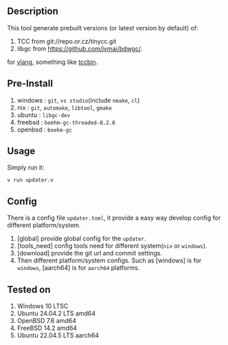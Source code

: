 ## Description

This tool generate prebuilt versions (or latest version by default) of:
1. TCC from git://repo.or.cz/tinycc.git
2. libgc from https://github.com/ivmai/bdwgc/.

for [vlang](https://github.com/vlang/v), something like [tccbin](https://github.com/vlang/tccbin).

## Pre-Install 

1. windows : `git`, `vs studio`(include `nmake`, `cl`)
2. nix : `git`, `automake`, `libtool`, `gmake`
3. ubuntu : `libgc-dev` 
3. freebsd : `boehm-gc-threaded-8.2.8`
4. openbsd : `boehm-gc`

## Usage

Simply run it:
```
v run updater.v
```

## Config

There is a config file `updater.toml`, it provide a easy way develop 
config for different platform/system.

1. [global] provide global config for the `updater`.
2. [tools_need] config tools need for different system(`nix` or `windows`).
3. [download] provide the git url and commit settings.
4. Then different platform/system configs. Such as [windows] is for `windows`, 
   [aarch64] is for `aarch64` platforms.

## Tested on

1. Windows 10 LTSC
2. Ubuntu 24.04.2 LTS amd64
3. OpenBSD 7.6 amd64
4. FreeBSD 14.2 amd64
5. Ubuntu 22.04.5 LTS aarch64